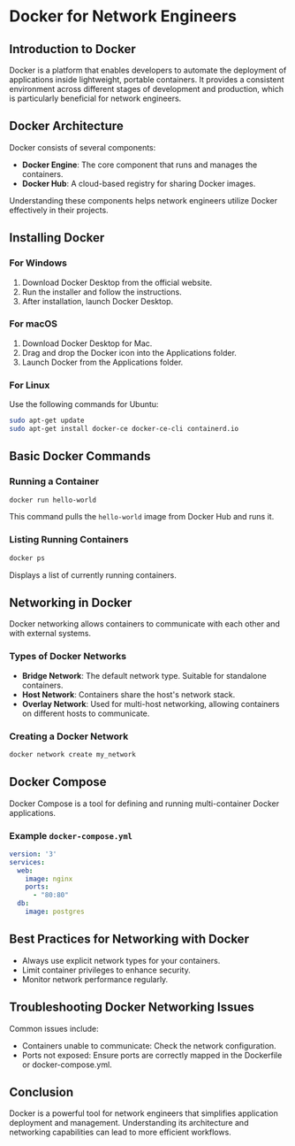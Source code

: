 # Docker for Network Engineers

## Introduction to Docker
Docker is a platform that enables developers to automate the deployment of applications inside lightweight, portable containers. It provides a consistent environment across different stages of development and production, which is particularly beneficial for network engineers.

## Docker Architecture
Docker consists of several components:
- **Docker Engine**: The core component that runs and manages the containers.
- **Docker Hub**: A cloud-based registry for sharing Docker images.

Understanding these components helps network engineers utilize Docker effectively in their projects.

## Installing Docker
### For Windows
1. Download Docker Desktop from the official website.
2. Run the installer and follow the instructions.
3. After installation, launch Docker Desktop.

### For macOS
1. Download Docker Desktop for Mac.
2. Drag and drop the Docker icon into the Applications folder.
3. Launch Docker from the Applications folder.

### For Linux
Use the following commands for Ubuntu:
```bash
sudo apt-get update
sudo apt-get install docker-ce docker-ce-cli containerd.io
```

## Basic Docker Commands
### Running a Container
```bash
docker run hello-world
```
This command pulls the `hello-world` image from Docker Hub and runs it.

### Listing Running Containers
```bash
docker ps
```
Displays a list of currently running containers.

## Networking in Docker
Docker networking allows containers to communicate with each other and with external systems. 

### Types of Docker Networks
- **Bridge Network**: The default network type. Suitable for standalone containers.
- **Host Network**: Containers share the host's network stack.
- **Overlay Network**: Used for multi-host networking, allowing containers on different hosts to communicate.

### Creating a Docker Network
```bash
docker network create my_network
```

## Docker Compose
Docker Compose is a tool for defining and running multi-container Docker applications. 

### Example `docker-compose.yml`
```yaml
version: '3'
services:
  web:
    image: nginx
    ports:
      - "80:80"
  db:
    image: postgres
```

## Best Practices for Networking with Docker
- Always use explicit network types for your containers.
- Limit container privileges to enhance security.
- Monitor network performance regularly.

## Troubleshooting Docker Networking Issues
Common issues include:
- Containers unable to communicate: Check the network configuration.
- Ports not exposed: Ensure ports are correctly mapped in the Dockerfile or docker-compose.yml.

## Conclusion
Docker is a powerful tool for network engineers that simplifies application deployment and management. Understanding its architecture and networking capabilities can lead to more efficient workflows.